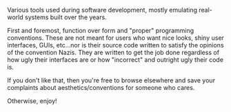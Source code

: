 Various tools used during software development, mostly emulating real-world systems built over the years.

First and foremost, function over form and "proper" programming conventions. These are not meant for users who want nice looks, shiny user interfaces, GUIs, etc...nor is
their source code written to satisfy the opinions of the convention Nazis. They are written to get the job done regardless of how ugly their interfaces are or how
"incorrect" and outright ugly their code is.

If you don't like that, then you're free to browse elsewhere and save your complaints about aesthetics/conventions for someone who cares.

Otherwise, enjoy!
